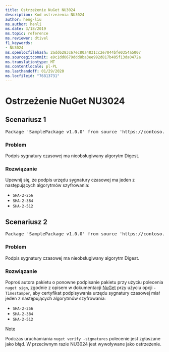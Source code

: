 ```yaml
---
title: Ostrzeżenie NuGet NU3024
description: Kod ostrzeżenia NU3024
author: heng-liu
ms.author: henli
ms.date: 3/18/2019
ms.topic: reference
ms.reviewer: dtivel
f1_keywords:
- NU3024
ms.openlocfilehash: 2add6283c67ec80a4831cc2e7044bfe0354a5007
ms.sourcegitcommit: e9c1dd0679ddd8ba3ee992d817b405f13da0472a
ms.translationtype: MT
ms.contentlocale: pl-PL
ms.lasthandoff: 01/29/2020
ms.locfileid: "76813731"
---
```

# <a name="nuget-warning-nu3024"></a>Ostrzeżenie NuGet NU3024

## <a name="scenario-1"></a>Scenariusz 1

<pre>Package 'SamplePackage v1.0.0' from source 'https://contoso.com/index.json': The timestamp signature has an unsupported digest algorithm. The following algorithms are supported: : SHA-2-256, SHA-2-384, SHA-2-512.</pre>

### <a name="issue"></a>Problem

Podpis sygnatury czasowej ma nieobsługiwany algorytm Digest.


### <a name="solution"></a>Rozwiązanie

Upewnij się, że podpis urzędu sygnatury czasowej ma jeden z następujących algorytmów szyfrowania: 
* `SHA-2-256`
* `SHA-2-384`
* `SHA-2-512`



## <a name="scenario-2"></a>Scenariusz 2

<pre>Package 'SamplePackage v1.0.0' from source 'https://contoso.com/index.json': The primary signature's timestamp signature has an unsupported digest algorithm.</pre>

### <a name="issue"></a>Problem

Podpis sygnatury czasowej ma nieobsługiwany algorytm Digest.


### <a name="solution"></a>Rozwiązanie

Poproś autora pakietu o ponowne podpisanie pakietu przy użyciu polecenia `nuget sign`, zgodnie z opisem w dokumentacji [NuGet](../../create-packages/sign-a-package.md) przy użyciu opcji `-Timestamper`, aby certyfikat podpisywania urzędu sygnatury czasowej miał jeden z następujących algorytmów szyfrowania:
* `SHA-2-256`
* `SHA-2-384`
* `SHA-2-512`


> [!Note]
> Podczas uruchamiania `nuget verify -signatures` polecenie jest zgłaszane jako błąd. W przeciwnym razie NU3024 jest wywoływane jako ostrzeżenie.
